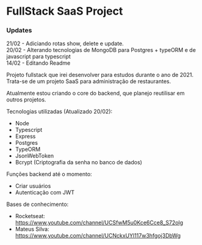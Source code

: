 # FullStack SaaS Project

### Updates
21/02 - Adiciando rotas show, delete e update. </br>
20/02 - Alterando tecnologias de MongoDB para Postgres + typeORM e de javascript para typescript </br>
14/02 - Editando Readme

Projeto fullstack que irei desenvolver para estudos durante o ano de 2021.
Trata-se de um projeto SaaS para administração de restaurantes.

Atualmente estou criando o core do backend, que planejo reutilisar em outros projetos.

Tecnologias utilizadas (Atualizado 20/02):
- Node
- Typescript
- Express
- Postgres
- TypeORM
- JsonWebToken
- Bcrypt (Criptografia da senha no banco de dados)

Funções backend até o momento:
- Criar usuários
- Autenticação com JWT
<!-- - Reset de senha com envio de token ao email -->
<!-- - Alteração da senha com confirmação do token enviado -->

Bases de conhecimento:
- Rocketseat: https://www.youtube.com/channel/UCSfwM5u0Kce6Cce8_S72olg
- Mateus Silva: https://www.youtube.com/channel/UCNckxUYl117w3hfgoj3DbWg
